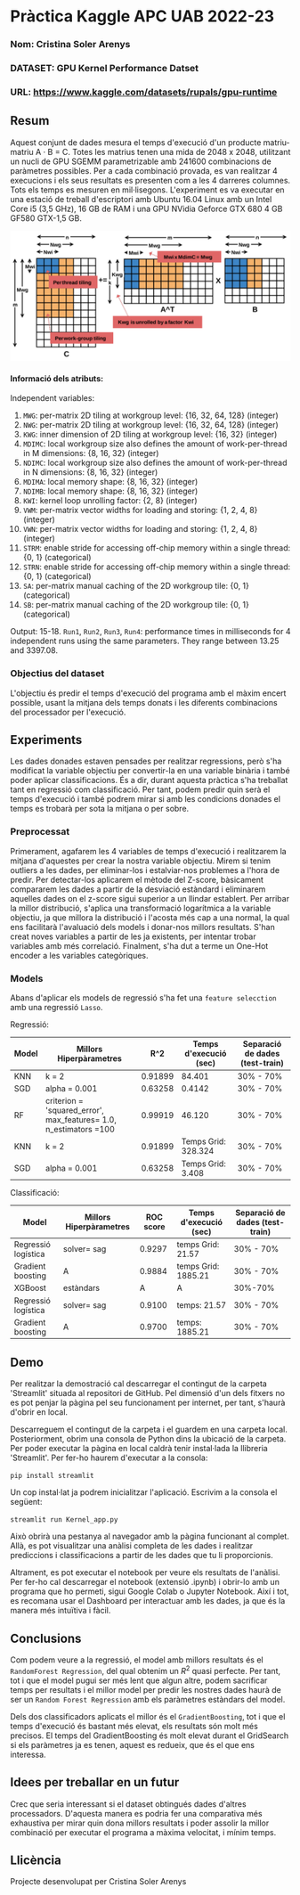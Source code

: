 # Pràctica Kaggle APC UAB 2022-23
### Nom: Cristina Soler Arenys
### DATASET: GPU Kernel Performance Datset
### URL: https://www.kaggle.com/datasets/rupals/gpu-runtime

## Resum
Aquest conjunt de dades mesura el temps d'execució d'un producte matriu-matriu A · B = C.
Totes les matrius tenen una mida de 2048 x 2048, utilitzant un nucli de GPU SGEMM parametrizable amb 241600 combinacions de paràmetres possibles.
Per a cada combinació provada, es van realitzar 4 execucions i els seus resultats es presenten com a les 4 darreres columnes.
Tots els temps es mesuren en mil·lisegons. L'experiment es va executar en una estació de treball d'escriptori amb Ubuntu 16.04 Linux amb un Intel Core i5 (3,5 GHz),
16 GB de RAM i una GPU NVidia Geforce GTX 680 4 GB GF580 GTX-1,5 GB.

![A](pictures/tune.png)

#### Informació dels atributs:
Independent variables:
1. `MWG`: per-matrix 2D tiling at workgroup level: {16, 32, 64, 128} (integer)   
2. `NWG`: per-matrix 2D tiling at workgroup level: {16, 32, 64, 128} (integer)   
3. `KWG`: inner dimension of 2D tiling at workgroup level: {16, 32} (integer)  
4. `MDIMC`: local workgroup size also defines the amount of work-per-thread in M dimensions: {8, 16, 32} (integer)  
5. `NDIMC`: local workgroup size also defines the amount of work-per-thread in N dimensions: {8, 16, 32} (integer)   
6. `MDIMA`: local memory shape: {8, 16, 32} (integer)  
7. `NDIMB`: local memory shape: {8, 16, 32} (integer)   
8. `KWI`: kernel loop unrolling factor: {2, 8} (integer)   
9. `VWM`: per-matrix vector widths for loading and storing: {1, 2, 4, 8} (integer)   
10. `VWN`: per-matrix vector widths for loading and storing: {1, 2, 4, 8} (integer)  
11. `STRM`: enable stride for accessing off-chip memory within a single thread: {0, 1} (categorical)   
12. `STRN`: enable stride for accessing off-chip memory within a single thread: {0, 1} (categorical)  
13. `SA`: per-matrix manual caching of the 2D workgroup tile: {0, 1} (categorical)
14. `SB`: per-matrix manual caching of the 2D workgroup tile: {0, 1} (categorical)

Output: 
15-18. `Run1`, `Run2`, `Run3`, `Run4`: performance times in milliseconds for 4 independent runs using the same parameters. They range between 13.25 and 3397.08.

### Objectius del dataset
L'objectiu és predir el temps d'execució del programa amb el màxim encert possible, usant la mitjana dels temps donats i les diferents combinacions del processador per l'execució.

## Experiments
Les dades donades estaven pensades per realitzar regressions, però s'ha modificat la variable objectiu per convertir-la en una variable binària i també poder aplicar classificacions. És a dir, durant aquesta pràctica s'ha treballat tant en regressió com classificació. Per tant,
podem predir quin serà el temps d'execució i també podrem mirar si amb les condicions donades el temps es trobarà per sota la mitjana o per sobre.

### Preprocessat
Primerament, agafarem les 4 variables de temps d'execució i realitzarem la mitjana d'aquestes per crear la nostra variable objectiu.
Mirem si tenim outliers a les dades, per eliminar-los i estalviar-nos problemes a l'hora de predir. Per detectar-los aplicarem el mètode del Z-score,
bàsicament compararem les dades a partir de la desviació estàndard i eliminarem aquelles dades on el z-score sigui superior a un llindar establert.
Per arribar la millor distribució, s'aplica una transformació logarítmica a la variable objectiu, ja que millora la distribució i l'acosta més cap a una normal,
la qual ens facilitarà l'avaluació dels models i donar-nos millors resultats.
S'han creat noves variables a partir de les ja existents, per intentar trobar variables amb més correlació. Finalment, s'ha dut a terme un One-Hot encoder a les variables
categòriques.


### Models

Abans d'aplicar els models de regressió s'ha fet una `feature selecction` amb una regressió `Lasso`.

Regressió:

| Model | Millors Hiperpàrametres | R^2 | Temps d'execució (sec) | Separació de dades (test-train)
| -----------| ----------------| --------| -----------| -------- |
| KNN |    k = 2       |0.91899 | 84.401 | 30% - 70% |
| SGD |  alpha = 0.001 |  0.63258 |0.4142 | 30% - 70% |
| RF  | criterion = 'squared_error', max_features= 1.0, n_estimators =100 | 0.99919 |46.120 | 30% - 70%| 
| KNN |    k = 2       |0.91899 | Temps Grid: 328.324 | 30% - 70%
| SGD |  alpha = 0.001 |  0.63258 | Temps Grid: 3.408 | 30% - 70% 


Classificació:

| Model | Millors Hiperpàrametres | ROC score | Temps d'execució  (sec) | Separació de dades (test-train)
| -----------| ----------------| --------| -----------| -------- |
| Regressió logística | solver= sag  |  0.9297 | temps Grid: 21.57 | 30% - 70% |
|Gradient boosting |      A        | 0.9884   | temps Grid: 1885.21 | 30% - 70% |
| XGBoost | estàndars | A | A| 30%-70%|
| Regressió logística | solver= sag  |  0.9100 | temps: 21.57 | 30% - 70% |
|Gradient boosting |      A        | 0.9700   | temps: 1885.21 | 30% - 70% |

## Demo
Per realitzar la demostració cal descarregar el contingut de la carpeta 'Streamlit' situada al repositori de GitHub.
Pel dimensió d'un dels fitxers no es pot penjar la pàgina pel seu funcionament per internet, per tant, s'haurà d'obrir en local.

Descarreguem el contingut de la carpeta i el guardem en una carpeta local. Posteriorment, obrim una consola de Python dins la ubicació de la carpeta. Per poder executar la pàgina en local caldrà tenir instal·lada la llibreria 'Streamlit'. Per fer-ho haurem d'executar a la consola:

`pip install streamlit`

Un cop instal·lat ja podrem inicialitzar l'aplicació. Escrivim a la consola el següent:

`streamlit run Kernel_app.py`

Això obrirà una pestanya al navegador amb la pàgina funcionant al complet. Allà, es pot visualitzar una anàlisi completa de les dades i realitzar prediccions i classificacions a partir de les dades que tu li proporcionis.

Altrament, es pot executar el notebook per veure els resultats de l'anàlisi. Per fer-ho cal descarregar el notebook (extensió .ipynb) i obrir-lo amb un programa que
ho permeti, sigui Google Colab o Jupyter Notebook.
Així i tot, es recomana usar el Dashboard per interactuar amb les dades, ja que és la manera més intuïtiva i fàcil.

## Conclusions
Com podem veure a la regressió, el model amb millors resultats és el `RandomForest Regression`, del qual obtenim un $R^2$ quasi perfecte. 
Per tant, tot i que el model pugui ser més lent que algun altre, podem sacrificar temps per resultats i el millor model per predir les 
nostres dades haurà de ser un `Random Forest Regression` amb els paràmetres estàndars del model.

Dels dos classificadors aplicats el millor és el `GradientBoosting`, tot i que el temps d'execució és bastant més elevat, els resultats són
molt més precisos. El temps del GradientBoosting és molt elevat durant el GridSearch si els paràmetres ja es tenen, aquest es redueix, que és el que ens interessa.

## Idees per treballar en un futur
Crec que seria interessant si el dataset obtingués dades d'altres processadors. D'aquesta manera es podria fer una comparativa més exhaustiva per mirar quin dona millors resultats i poder
assolir la millor combinació per executar el programa a màxima velocitat, i mínim temps.

## Llicència
Projecte desenvolupat per Cristina Soler Arenys
